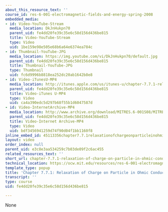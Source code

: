 ```yaml
---
about_this_resource_text: ''
course_id: res-6-001-electromagnetic-fields-and-energy-spring-2008
embedded_media:
- id: Video-YouTube-Stream
  media_location: DkJnHukpn70
  parent_uid: fe4dd20fe39c35e6c58d156d436be815
  title: Video-YouTube-Stream
  type: Video
  uid: 1be159e98e505e68b6a64e6374ea784c
- id: Thumbnail-YouTube-JPG
  media_location: https://img.youtube.com/vi/DkJnHukpn70/default.jpg
  parent_uid: fe4dd20fe39c35e6c58d156d436be815
  title: Thumbnail-YouTube-JPG
  type: Thumbnail
  uid: fc6d9996b8818ea252dc20ab1642b8e8
- id: Video-iTunesU-MP4
  media_location: http://itunes.apple.com/us/itunes-u/chapter-7.7.1-relaxation-charge/id538892150?i=117217770
  parent_uid: fe4dd20fe39c35e6c58d156d436be815
  title: Video-iTunes U-MP4
  type: Video
  uid: ca4a390edc5d297b68f55b1d6047587d
- id: Video-InternetArchive-MP4
  media_location: http://www.archive.org/download/MITRES.6-001S08/MITRES6_001S08_7-7-1_300k.mp4
  parent_uid: fe4dd20fe39c35e6c58d156d436be815
  title: Video-Internet Archive-MP4
  type: Video
  uid: bdf3456941259d74f90d04f1bb1160f8
inline_embed_id: 45113356chapter7.7.1relaxationofchargeonparticleinohmicconductordemoandtheory81735779
layout: video
order_index: null
parent_uid: e3c8e3aa534259c7b03de09f2c6ac455
related_resources_text: ''
short_url: chapter-7.7.1-relaxation-of-charge-on-particle-in-ohmic-conductor-demo-and-theory
technical_location: https://ocw.mit.edu/resources/res-6-001-electromagnetic-fields-and-energy-spring-2008/chapter-7/chapter-7.7.1-relaxation-of-charge-on-particle-in-ohmic-conductor-demo-and-theory
template_type: popup
title: 'Chapter 7.7.1: Relaxation of Charge on Particle in Ohmic Conductor'
transcript: ''
type: course
uid: fe4dd20fe39c35e6c58d156d436be815

---
```

None